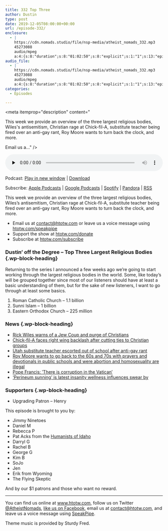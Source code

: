 ```yaml
---
title: 332 Top Three
author: Dustin
type: post
date: 2019-12-05T08:00:00+00:00
url: /episode-332/
enclosure:
  - |
    https://cdn.nomads.studio/file/nsp-media/atheist_nomads_332.mp3
    45273088
    audio/mpeg
    a:4:{s:8:"duration";s:8:"01:02:50";s:8:"explicit";s:1:"1";s:13:"episode_title";s:9:"Top Three";s:10:"episode_no";s:3:"332";}
audio_file:
  - |
    https://cdn.nomads.studio/file/nsp-media/atheist_nomads_332.mp3
    45273088
    audio/mpeg
    a:4:{s:8:"duration";s:8:"01:02:50";s:8:"explicit";s:1:"1";s:13:"episode_title";s:9:"Top Three";s:10:"episode_no";s:3:"332";}
categories:
  - Episodes

---
```

<div itemscope itemtype="http://schema.org/AudioObject">
  <meta itemprop="name" content="332 Top Three" />
  
  <meta itemprop="uploadDate" content="2019-12-05T01:00:00-07:00" />
  
  <meta itemprop="encodingFormat" content="audio/mpeg" />
  
  <meta itemprop="duration" content="PT1H02M50S" />
  
  <meta itemprop="description" content="


This week we provide an overview of the three largest religious bodies, Wiles's antisemitism, Christian rage at Chick-fil-A, substitute teacher being fired over an anti-gay rant, Roy Moore wants to turn back the clock, and more.








Email us a..." />
  
  <meta itemprop="contentUrl" content="https://dts.podtrac.com/redirect.mp3/cdn.nomads.studio/file/nsp-media/atheist_nomads_332.mp3" />
  
  <meta itemprop="contentSize" content="43.2" />
  
  <div class="powerpress_player" id="powerpress_player_8595">
    <audio class="wp-audio-shortcode" id="audio-4135-339" preload="none" style="width: 100%;" controls="controls"><source type="audio/mpeg" src="https://dts.podtrac.com/redirect.mp3/cdn.nomads.studio/file/nsp-media/atheist_nomads_332.mp3?_=339" /><a href="https://dts.podtrac.com/redirect.mp3/cdn.nomads.studio/file/nsp-media/atheist_nomads_332.mp3">https://dts.podtrac.com/redirect.mp3/cdn.nomads.studio/file/nsp-media/atheist_nomads_332.mp3</a></audio>
  </div>
</div>

<p class="powerpress_links powerpress_links_mp3">
  Podcast: <a href="https://dts.podtrac.com/redirect.mp3/cdn.nomads.studio/file/nsp-media/atheist_nomads_332.mp3" class="powerpress_link_pinw" target="_blank" title="Play in new window" onclick="return powerpress_pinw('https://htotw.com/?powerpress_pinw=4135-podcast');" rel="nofollow">Play in new window</a> | <a href="https://dts.podtrac.com/redirect.mp3/cdn.nomads.studio/file/nsp-media/atheist_nomads_332.mp3" class="powerpress_link_d" title="Download" rel="nofollow" download="atheist_nomads_332.mp3">Download</a>
</p>

<p class="powerpress_links powerpress_subscribe_links">
  Subscribe: <a href="https://podcasts.apple.com/us/podcast/humanists-take-on-the-world/id530050098?mt=2&ls=1" class="powerpress_link_subscribe powerpress_link_subscribe_itunes" target="_blank" title="Subscribe on Apple Podcasts" rel="nofollow">Apple Podcasts</a> | <a href="https://www.google.com/podcasts?feed=aHR0cDovL2F0aGVpc3Rub21hZHMubGlic3luLmNvbS9yc3M%3D" class="powerpress_link_subscribe powerpress_link_subscribe_googleplay" target="_blank" title="Subscribe on Google Podcasts" rel="nofollow">Google Podcasts</a> | <a href="https://open.spotify.com/show/3LzK2xZGike6Tc1GEMtMbr?si=LieN9SNuTpq96smuaUsH8A" class="powerpress_link_subscribe powerpress_link_subscribe_spotify" target="_blank" title="Subscribe on Spotify" rel="nofollow">Spotify</a> | <a href="https://www.pandora.com/podcast/atheist-nomads/PC:10122?corr=62071012&part=ug" class="powerpress_link_subscribe powerpress_link_subscribe_pandora" target="_blank" title="Subscribe on Pandora" rel="nofollow">Pandora</a> | <a href="https://htotw.com/feed/podcast/" class="powerpress_link_subscribe powerpress_link_subscribe_rss" target="_blank" title="Subscribe via RSS" rel="nofollow">RSS</a>
</p>

This week we provide an overview of the three largest religious bodies, Wiles&#8217;s antisemitism, Christian rage at Chick-fil-A, substitute teacher being fired over an anti-gay rant, Roy Moore wants to turn back the clock, and more.

<!--more-->

  * Email us at <a href="mailto:contact@htotw.com” target=" rel="noopener noreferrer">contact@htotw.com</a> or leave us a voice message using <a href="https://htotw.com/speakpipe" target="_blank" rel="noopener noreferrer">htotw.com/speakpipe</a>
  * Support the show at <a href="https://htotw.com/donate" target="_blank" rel="noopener noreferrer">htotw.com/donate</a>
  * Subscribe at <a href="https://htotw.com/subscribe" target="_blank" rel="noopener noreferrer">htotw.com/subscribe</a>

### Dustin&#8217; off the Degree &#8211; Top Three Largest Religious Bodies {.wp-block-heading}

Returning to the series I announced a few weeks ago we’re going to start working through the largest religious bodies in the world. Some, like today’s will be grouped together since most of our listeners should have at least a basic understanding of them, but for the sake of new listeners, I want to go through at least some basics.

  1. Roman Catholic Church &#8211; 1.1 billion
  2. Sunni Islam &#8211; 1 billion
  3. Eastern Orthodox Church &#8211; 225 million

### News {.wp-block-heading}

  * [Rick Wiles warns of a Jew Coup and purge of Christians][1]
  * [Chick-fil-A faces right wing backlash after cutting ties to Christian groups][2]
  * [Utah substitute teacher escorted out of school after anti-gay rant][3]
  * [Roy Moore wants to go back to the 60s and 70s with prayers and devotionals in public schools and were abortion and homosexuality are illegal][4]
  * [Pope Francis: ′There is corruption in the Vatican′][5]
  * [‘Perineum sunning’ is latest insanity wellness influences swear by][6]

### Supporters {.wp-block-heading}

  * Upgrading Patron &#8211; Henry

This episode is brought to you by:

  * Jimmy Ninetoes
  * Daniel M
  * Rebecca P
  * Pat Acks from the <a href="https://www.humanistsofidaho.org" target="_blank" rel="noopener noreferrer">Humanists of Idaho</a>
  * Darryl G
  * Rachel B
  * George G
  * Kim B
  * SoJo
  * Jen
  * Erik from Wyoming
  * The Flying Skeptic

And by our $1 patrons and those who want no reward.

<hr class="wp-block-separator" />

You can find us online at <a href="https://www.htotw.com/" target="_blank" rel="noopener noreferrer">www.htotw.com</a>, follow us on Twitter <a href="https://twitter.com/AtheistNomads" target="_blank" rel="noopener noreferrer">@AtheistNomads</a>, <a href="https://htotw.com/facebook" target="_blank" rel="noopener noreferrer">like us on Facebook</a>, email us at <contact@htotw.com>, and leave us a voice message using <a href="https://htotw.com/speakpipe" target="_blank" rel="noopener noreferrer">SpeakPipe</a>.

Theme music is provided by Sturdy Fred.

 [1]: https://www.haaretz.com/us-news/there-will-be-a-purge-u-s-pastor-warns-of-jew-coup-to-impeach-trump-1.8192950
 [2]: https://www.theguardian.com/food/2019/nov/30/chick-fil-a-conservative-ted-cruz-mike-huckabee
 [3]: https://www.sltrib.com/news/education/2019/11/29/utah-substitute-told-th/
 [4]: https://www.alreporter.com/2019/11/25/moore-says-the-democratic-party-does-not-represent-the-conservative-values-of-alabama/
 [5]: https://www.dw.com/en/pope-francis-there-is-corruption-in-the-vatican/a-51431279
 [6]: https://nypost.com/2019/11/26/perineum-sunning-is-latest-insanity-wellness-influencers-swear-by